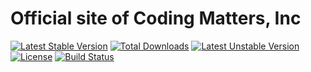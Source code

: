 Official site of Coding Matters, Inc
============

[![Latest Stable Version](https://poser.pugx.org/codingmatters/official-website/v/stable.svg)](https://packagist.org/packages/codingmatters/official-website) [![Total Downloads](https://poser.pugx.org/codingmatters/official-website/downloads.svg)](https://packagist.org/packages/codingmatters/official-website) [![Latest Unstable Version](https://poser.pugx.org/codingmatters/official-website/v/unstable.svg)](https://packagist.org/packages/codingmatters/official-website) [![License](https://poser.pugx.org/codingmatters/official-website/license.svg)](https://packagist.org/packages/codingmatters/official-website) [![Build Status](https://travis-ci.org/CodingMatters/OfficialSite.svg)](https://travis-ci.org/CodingMatters/OfficialSite)




